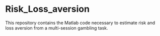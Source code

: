 # Risk_Loss_aversion
This repository contains the Matlab code necessary to estimate risk and loss aversion from a multi-session gambling task.
